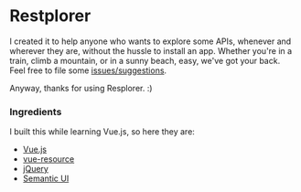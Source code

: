 # Restplorer

I created it to help anyone who wants to explore some APIs, whenever and wherever they are, without the hussle to install an app. Whether you're in a train, climb a mountain, or in a sunny beach, easy, we've got your back. Feel free to file some [issues/suggestions](https://github.com/rizqyhi/restplorer/issues).</p>

Anyway, thanks for using Resplorer. :)

### Ingredients

I built this while learning Vue.js, so here they are:

* [Vue.js](https://vuejs.org)
* [vue-resource](https://github.com/vuejs/vue-resource)
* [jQuery](https://jquery.com)
* [Semantic UI](http://semantic-ui.com)
